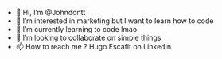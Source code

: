 - 👋 Hi, I’m @Johndontt
- 👀 I’m interested in marketing but I want to learn how to code
- 🌱 I’m currently learning to code lmao
- 💞️ I’m looking to collaborate on simple things
- 📫 How to reach me ? Hugo Escafit on LinkedIn

<!---
Johndontt/Johndontt is a ✨ special ✨ repository because its `README.md` (this file) appears on your GitHub profile.
You can click the Preview link to take a look at your changes.
--->
